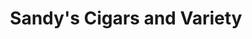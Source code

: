 ---
title: "Sandy's Cigars and Variety"
url: /peterborough/sandys-cigars-and-variety/
shop: convenience
---